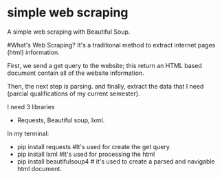 # simple web scraping
 A simple web scraping with Beautiful Soup.
 
 #What's Web Scraping?
 It's a traditional method to extract internet pages (html) information.
 
 First, we send a get query to the website; this return an HTML based document contain all of the website information.
 
 Then, the next step is parsing.
 and finally, extract the data that I need (parcial qualifications of my current semester).
 
 I need 3 libraries
 - Requests, Beautiful soup, lxml.
 
 In my terminal:
 - pip install requests #It's used for create the get query.
 - pip install lxml #It's used for processing the html
 - pip install beautifulsoup4 # it's used to create a parsed and navigable html document.
 
 
 
